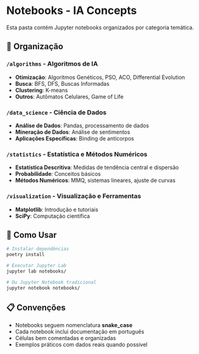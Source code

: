 # Notebooks - IA Concepts

Esta pasta contém Jupyter notebooks organizados por categoria temática.

## 📁 Organização

### `/algorithms` - Algoritmos de IA
- **Otimização**: Algoritmos Genéticos, PSO, ACO, Differential Evolution
- **Busca**: BFS, DFS, Buscas Informadas
- **Clustering**: K-means
- **Outros**: Autômatos Celulares, Game of Life

### `/data_science` - Ciência de Dados
- **Análise de Dados**: Pandas, processamento de dados
- **Mineração de Dados**: Análise de sentimentos
- **Aplicações Específicas**: Binding de anticorpos

### `/statistics` - Estatística e Métodos Numéricos
- **Estatística Descritiva**: Medidas de tendência central e dispersão
- **Probabilidade**: Conceitos básicos
- **Métodos Numéricos**: MMQ, sistemas lineares, ajuste de curvas

### `/visualization` - Visualização e Ferramentas
- **Matplotlib**: Introdução e tutoriais
- **SciPy**: Computação científica

## 🚀 Como Usar

```bash
# Instalar dependências
poetry install

# Executar Jupyter Lab
jupyter lab notebooks/

# Ou Jupyter Notebook tradicional
jupyter notebook notebooks/
```

## 📋 Convenções

- Notebooks seguem nomenclatura **snake_case**
- Cada notebook inclui documentação em português
- Células bem comentadas e organizadas
- Exemplos práticos com dados reais quando possível